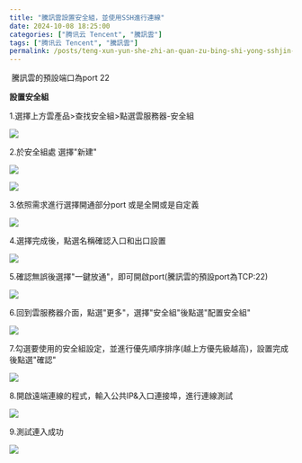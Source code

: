 ```yaml
---
title: "騰訊雲設置安全組，並使用SSH進行連線"
date: 2024-10-08 18:25:00
categories: ["腾讯云 Tencent", "騰訊雲"]
tags: ["腾讯云 Tencent", "騰訊雲"]
permalink: /posts/teng-xun-yun-she-zhi-an-quan-zu-bing-shi-yong-sshjin-xing-lian-xian/
---
```

 騰訊雲的預設端口為port 22

**設置安全組**

1.選擇上方雲產品>查找安全組>點選雲服務器-安全組

[![](https://blogger.googleusercontent.com/img/a/AVvXsEiAKrAks7B4aut73yP0jy0qLQl5A31N7anKEh-RQjAWp_QLmc_2wyKcHlnJGbYB3D2zT9LMMK0VBrpTxlkafFE7sjty9LWMMgf0iRfSTQgTtc4514twB2Hur5CjFkfp_RGEg23wUs242tz-UPy42T_-IJVI-zq0xjEwBJDq1pt9pCKdmUoOX716Co8LEbs=s16000)](https://blogger.googleusercontent.com/img/a/AVvXsEiAKrAks7B4aut73yP0jy0qLQl5A31N7anKEh-RQjAWp_QLmc_2wyKcHlnJGbYB3D2zT9LMMK0VBrpTxlkafFE7sjty9LWMMgf0iRfSTQgTtc4514twB2Hur5CjFkfp_RGEg23wUs242tz-UPy42T_-IJVI-zq0xjEwBJDq1pt9pCKdmUoOX716Co8LEbs)

  
2.於安全組處 選擇"新建"

[![](https://blogger.googleusercontent.com/img/a/AVvXsEj-pazdggJv_EzzHDxiRC3f5VjH9B5bCmi4Cvmha74uNtdI_rJyaeC2GerUVCe0m3sFdCGZjhhFwEIX88IljxeTw4hJzrVh26IXOJKDNpCzd_h8QdkMUsIkQTm9DGACj1FtSTkMNYKBeyFJllxBOgElwN0oXN3jGLDqU4tK3WnGhGUKnpYRO6PLc1I_foE)](https://blogger.googleusercontent.com/img/a/AVvXsEj-pazdggJv_EzzHDxiRC3f5VjH9B5bCmi4Cvmha74uNtdI_rJyaeC2GerUVCe0m3sFdCGZjhhFwEIX88IljxeTw4hJzrVh26IXOJKDNpCzd_h8QdkMUsIkQTm9DGACj1FtSTkMNYKBeyFJllxBOgElwN0oXN3jGLDqU4tK3WnGhGUKnpYRO6PLc1I_foE)

[![](https://blogger.googleusercontent.com/img/a/AVvXsEhUwE8SJUobO38khzTMCCoT3bWVfKjCWzeMV5Ve3MCTwj_qErzIfL6N4IMzjnzmeSk3GcrGJwYojU7k6ay7M1pIFP_9A4qns1Bv1-_XE7g44i3nO0rXixxoVXw84X3JySpnQB8uL-oYglOf9ffLptZAXPT4agX17R4LvcqUUMTpwpNobUTJixFr5HVi8mI=s16000)](https://blogger.googleusercontent.com/img/a/AVvXsEhUwE8SJUobO38khzTMCCoT3bWVfKjCWzeMV5Ve3MCTwj_qErzIfL6N4IMzjnzmeSk3GcrGJwYojU7k6ay7M1pIFP_9A4qns1Bv1-_XE7g44i3nO0rXixxoVXw84X3JySpnQB8uL-oYglOf9ffLptZAXPT4agX17R4LvcqUUMTpwpNobUTJixFr5HVi8mI)

3.依照需求進行選擇開通部分port 或是全開或是自定義

[![](https://blogger.googleusercontent.com/img/a/AVvXsEhqwuf4QI-ds4MVF6gEwsMUtacE8Fx4TI-FFQoPBUumqE8-_8P_xnkqO-4VeyW8zVbaBeDgAZKtmOxdZgRkDzHAPd02u9aNxJz81YEfM2aa0WeMSae_afDrQzImxHNH-AJfMS0DMUydwZ0BW5kANNiRg1uuSKu6-7v_8Xkk6olGpBngX8KfVixPAMjFG0U=s16000)](https://blogger.googleusercontent.com/img/a/AVvXsEhqwuf4QI-ds4MVF6gEwsMUtacE8Fx4TI-FFQoPBUumqE8-_8P_xnkqO-4VeyW8zVbaBeDgAZKtmOxdZgRkDzHAPd02u9aNxJz81YEfM2aa0WeMSae_afDrQzImxHNH-AJfMS0DMUydwZ0BW5kANNiRg1uuSKu6-7v_8Xkk6olGpBngX8KfVixPAMjFG0U)

  
4.選擇完成後，點選名稱確認入口和出口設置  

[![](https://blogger.googleusercontent.com/img/a/AVvXsEjg3mbFJhLV_Iq-SgSSD3U7ESj0MZS7_oxJb2UzMlZC-ysN72o4HCslT1OHJDw48Jhr0n7pMfVafdK9BJDXslFry07eVwr2fbo8NEQTGUo83wEpgv0Uc0HwjGGOhvWk9whQvK9kDdhxg-gVZfe-u8t4_wddDOEwHQZI3wsfFpkzQ5_naEWrhJlOTrcMNtg=s16000)](https://blogger.googleusercontent.com/img/a/AVvXsEjg3mbFJhLV_Iq-SgSSD3U7ESj0MZS7_oxJb2UzMlZC-ysN72o4HCslT1OHJDw48Jhr0n7pMfVafdK9BJDXslFry07eVwr2fbo8NEQTGUo83wEpgv0Uc0HwjGGOhvWk9whQvK9kDdhxg-gVZfe-u8t4_wddDOEwHQZI3wsfFpkzQ5_naEWrhJlOTrcMNtg)

5.確認無誤後選擇"一鍵放通"，即可開啟port(騰訊雲的預設port為TCP:22)

[![](https://blogger.googleusercontent.com/img/a/AVvXsEiTLw9HbeXLMiuxJtVhLAjBT-jMwR_sxEGLqIjHoX5dXXOuTPoRt9Cn4pAkPh6xRXccKplWYTyECpffhfRBV5bDLP_Fvq18RAHAYZPzw19f75mJ4DMEfTcTNYRrPbafepRkMmL4aVfsLHUS5_Ch1b2MJAfNvW7-DLmurrrSpJ_5PF3I10HEHZWKARsCEAM=s16000)](https://blogger.googleusercontent.com/img/a/AVvXsEiTLw9HbeXLMiuxJtVhLAjBT-jMwR_sxEGLqIjHoX5dXXOuTPoRt9Cn4pAkPh6xRXccKplWYTyECpffhfRBV5bDLP_Fvq18RAHAYZPzw19f75mJ4DMEfTcTNYRrPbafepRkMmL4aVfsLHUS5_Ch1b2MJAfNvW7-DLmurrrSpJ_5PF3I10HEHZWKARsCEAM)

6.回到雲服務器介面，點選"更多"，選擇"安全組"後點選"配置安全組"

[![](https://blogger.googleusercontent.com/img/a/AVvXsEjkwMDb6z-UowF1xTld05k0RToPep9zQPPG5JBkJwPXpceieACS3vEclSiRKYVf6pniGtiL8prK_Lr59NZT5J3VnziCbiblEY1x112_9C8h154zSFAIlkpDWFhMbqrIUuamv14eXe3Fa0ejHN_LlLQTVpnML02scVDixN5yp8TsveRas5rv1qgt7liczy0=s16000)](https://blogger.googleusercontent.com/img/a/AVvXsEjkwMDb6z-UowF1xTld05k0RToPep9zQPPG5JBkJwPXpceieACS3vEclSiRKYVf6pniGtiL8prK_Lr59NZT5J3VnziCbiblEY1x112_9C8h154zSFAIlkpDWFhMbqrIUuamv14eXe3Fa0ejHN_LlLQTVpnML02scVDixN5yp8TsveRas5rv1qgt7liczy0)

  
7.勾選要使用的安全組設定，並進行優先順序排序(越上方優先級越高)，設置完成後點選"確認"

[![](https://blogger.googleusercontent.com/img/a/AVvXsEhYjwGUcL8zQwI0V5vU0w0TCTgC5_ahksAWX7wL7-7DHA362PHKtowDNWva7yg7oHYMg0JT7x4KTAx7Khcxu__JG-jpNMYXkj8N2WPssueJiGOnsVFIIFg-qgGMv32G7JBY5hPwmkaCmaFeR6OpJE7CMl7VyjI5cDGFJoNGB4_RXFohMteaGQf--I8PyCY=s16000)](https://blogger.googleusercontent.com/img/a/AVvXsEhYjwGUcL8zQwI0V5vU0w0TCTgC5_ahksAWX7wL7-7DHA362PHKtowDNWva7yg7oHYMg0JT7x4KTAx7Khcxu__JG-jpNMYXkj8N2WPssueJiGOnsVFIIFg-qgGMv32G7JBY5hPwmkaCmaFeR6OpJE7CMl7VyjI5cDGFJoNGB4_RXFohMteaGQf--I8PyCY)

8.開啟遠端連線的程式，輸入公共IP&入口連接埠，進行連線測試

[![](https://blogger.googleusercontent.com/img/a/AVvXsEiXH2-CMLRzScV5sj4EtrPYoYtIQhJyIbmX7vKg2kqSPKgpni684jPVMQ5vWphzDWupqVO3jsifzKjK7UC5a3l466X2DVfsbLEkVfFgSrQZBfzP4OyNolszNa6IIRk9f1Zt5amgoar0CuhYTx6TG3t0NbwFuhh6_qUL-RBrlpPduPZjgBd4ylCvWhNAnWE=s16000)](https://blogger.googleusercontent.com/img/a/AVvXsEiXH2-CMLRzScV5sj4EtrPYoYtIQhJyIbmX7vKg2kqSPKgpni684jPVMQ5vWphzDWupqVO3jsifzKjK7UC5a3l466X2DVfsbLEkVfFgSrQZBfzP4OyNolszNa6IIRk9f1Zt5amgoar0CuhYTx6TG3t0NbwFuhh6_qUL-RBrlpPduPZjgBd4ylCvWhNAnWE)

9.測試連入成功

[![](https://blogger.googleusercontent.com/img/a/AVvXsEj5hOi_0XdEk7CLeDETbjGdPC7KXXWNuAiGfvfymLtU-X6xGm8k6LisNvAdRIs5Lv4cUCR4x60-_vHaNTlRzYPeabq0D8GcXw5gHdn0uuTTs-J8h2htxXAno000GxbuezPU5KB9faD3i-MKOU-YN0_C4luF4DoFDmB7CvqZvjNzqW1QSef7B59QuyHNBqE=s16000)](https://blogger.googleusercontent.com/img/a/AVvXsEj5hOi_0XdEk7CLeDETbjGdPC7KXXWNuAiGfvfymLtU-X6xGm8k6LisNvAdRIs5Lv4cUCR4x60-_vHaNTlRzYPeabq0D8GcXw5gHdn0uuTTs-J8h2htxXAno000GxbuezPU5KB9faD3i-MKOU-YN0_C4luF4DoFDmB7CvqZvjNzqW1QSef7B59QuyHNBqE)